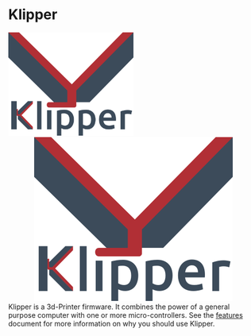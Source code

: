 # Klipper

<img width="50%" src="img/klipper-logo.png?raw=true" alt="Sample image compressed 50%" title="Sample image compressed 50%" >
<div align="center">
  <img src="img/klipper-logo.png?raw=true" alt="Klipper tutorial 3d printer" title="Klipper tutorial 3d printer">
</div>
Klipper is a 3d-Printer firmware. It combines the power of a general purpose computer with one or more micro-controllers. See the <a href="https://www.klipper3d.org/Features.html">features</a> document for more information on why you should use Klipper.
